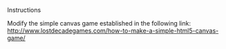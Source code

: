 Instructions 

Modify the simple canvas game established in the following link: http://www.lostdecadegames.com/how-to-make-a-simple-html5-canvas-game/

